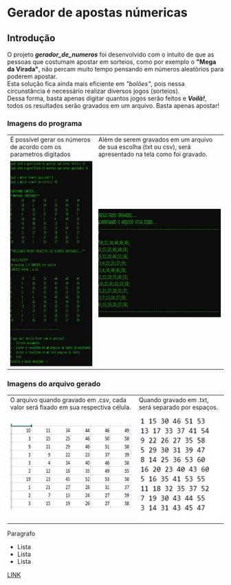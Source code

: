 # Gerador de apostas númericas

## Introdução
O projeto <i><b>gerador_de_numeros</b></i> foi desenvolvido com o intuito de que as pessoas que costumam apostar em sorteios, como por exemplo o <b>"Mega da Virada"</b>, não percam muito tempo pensando em números aleatórios para poderem apostar. 
<br/>Esta solução fica ainda mais eficiente em <i>"bolões"</i>, pois nessa circunstância é necessário realizar diversos jogos (sorteios).
<br/>Dessa forma, basta apenas digitar quantos jogos serão feitos e <i><b>Voilà!</b></i>, todos os resultados serão gravados em um arquivo. Basta apenas apostar!

### Imagens do programa
<table>
  <tr>
    <td>É possível gerar os números de acordo com os parametros digitados</td>
     <td>Além de serem gravados em um arquivo de sua escolha (txt ou csv), será apresentado na tela como foi gravado.</td>
  </tr>
  <tr>
    <td><img src="./img/opcao_salvar.png" width=300 height=480></td>
    <td><img src="./img/resultados_gravados.png" width=571 height=252></td>
  </tr>
 </table>
 
### Imagens do arquivo gerado
<table>
  <tr>
    <td>O arquivo quando gravado em .csv, cada valor será fixado em sua respectiva célula.</td>
     <td>Quando gravado em .txt, será separado por espaços.</td>
  </tr>
  <tr>
    <td><img src="./img/print_csv.png" width=450
	height=200 vertical-align="middle"></td>
    <td><img src="./img/print_txt.png" width=250 height=250></td>
  </tr>
 </table>

Paragrafo

* Lista
* Lista
* Lista

[LINK](https://www.google.com)